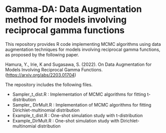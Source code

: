 # Gamma-DA: Data Augmentation method for models involving reciprocal gamma functions 

This repository provides R code implementing MCMC algorithms using data augmentation techniques for models involving reciprocal gamma functions, as proposed by the following paper.

Hamura, Y., Irie, K and Sugasawa, S. (2022). On Data Augmentation for Models Involving Reciprocal Gamma Functions. (https://arxiv.org/abs/2203.01704)

The repository includes the following files.

 - Sampler_t_dist.R : Implementation of MCMC algorithms for fitting t-distribution 
 - Sampler_ DirMult.R : Implementation of MCMC algorithms for fitting Dirichlet-multinomial distribution 
 - Example_t_dist.R : One-shot simulation study with t-distribution 
 - Example_DirMult.R : One-shot simulation study with Dirichlet-multinomial distribution 

